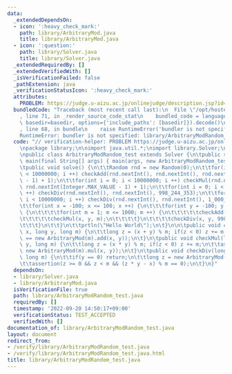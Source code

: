 ```yaml
---
data:
  _extendedDependsOn:
  - icon: ':heavy_check_mark:'
    path: library/ArbitraryMod.java
    title: library/ArbitraryMod.java
  - icon: ':question:'
    path: library/Solver.java
    title: library/Solver.java
  _extendedRequiredBy: []
  _extendedVerifiedWith: []
  _isVerificationFailed: false
  _pathExtension: java
  _verificationStatusIcon: ':heavy_check_mark:'
  attributes:
    PROBLEM: https://judge.u-aizu.ac.jp/onlinejudge/description.jsp?id=ITP1_1_A
  bundledCode: "Traceback (most recent call last):\n  File \"/opt/hostedtoolcache/Python/3.10.7/x64/lib/python3.10/site-packages/onlinejudge_verify/documentation/build.py\"\
    , line 71, in _render_source_code_stat\n    bundled_code = language.bundle(stat.path,\
    \ basedir=basedir, options={'include_paths': [basedir]}).decode()\n  File \"/opt/hostedtoolcache/Python/3.10.7/x64/lib/python3.10/site-packages/onlinejudge_verify/languages/user_defined.py\"\
    , line 68, in bundle\n    raise RuntimeError('bundler is not specified: {}'.format(str(path)))\n\
    RuntimeError: bundler is not specified: library/ArbitraryModRandom_test.java\n"
  code: "// verification-helper: PROBLEM https://judge.u-aizu.ac.jp/onlinejudge/description.jsp?id=ITP1_1_A\n\
    \npackage library;\n\nimport java.util.*;\nimport library.Solver;\nimport library.ArbitraryMod;\n\
    \npublic class ArbitraryModRandom_test extends Solver {\n\tpublic static void\
    \ main(final String[] args) { main(args, new ArbitraryModRandom_test()); }\n\n\
    \tpublic void solve() {\n\t\tRandom rnd = new Random(0);\n\t\tfor(int i = 0; i\
    \ < 10000000; i ++) checkAdd(rnd.nextInt(), rnd.nextInt(), rnd.nextInt(Integer.MAX_VALUE\
    \ - 1) + 1);\n\t\tfor(int i = 0; i < 10000000; i ++) checkMul(rnd.nextInt(), rnd.nextInt(),\
    \ rnd.nextInt(Integer.MAX_VALUE - 1) + 1);\n\t\tfor(int i = 0; i < 10000000; i\
    \ ++) checkDiv(rnd.nextInt(), rnd.nextInt(), 998_244_353);\n\t\tfor(int i = 0;\
    \ i < 10000000; i ++) checkDiv(rnd.nextInt(), rnd.nextInt(), 1_000_000_007);\n\
    \t\tfor(int x = -100; x <= 100; x ++) {\n\t\t\tfor(int y = -100; y <= 100; y ++)\
    \ {\n\t\t\t\tfor(int m = 1; m <= 1000; m ++) {\n\t\t\t\t\tcheckAdd(x, y, m);\n\
    \t\t\t\t\tcheckMul(x, y, m);\n\t\t\t\t}\n\t\t\t\tcheckDiv(x, y, 998_244_353);\n\
    \t\t\t}\n\t\t}\n\t\tprtln(\"Hello World\");\n\t}\n\n\tpublic void checkAdd(long\
    \ x, long y, long m) {\n\t\tlong z = (x + y) % m; if(z < 0) z += m;\n\t\tassertion(z\
    \ == new ArbitraryMod(m).add(x, y));\n\t}\n\tpublic void checkMul(long x, long\
    \ y, long m) {\n\t\tlong z = (x * y) % m; if(z < 0) z += m;\n\t\tassertion(z ==\
    \ new ArbitraryMod(m).mul(x, y));\n\t}\n\tpublic void checkDiv(long x, long y,\
    \ long m) {\n\t\tif(y == 0) return;\n\t\tlong z = new ArbitraryMod(m).div(x, y);\n\
    \t\tassertion(z >= 0 && z < m && (z * y - x) % m == 0);\n\t}\n}"
  dependsOn:
  - library/Solver.java
  - library/ArbitraryMod.java
  isVerificationFile: true
  path: library/ArbitraryModRandom_test.java
  requiredBy: []
  timestamp: '2022-09-20 14:50:17+09:00'
  verificationStatus: TEST_ACCEPTED
  verifiedWith: []
documentation_of: library/ArbitraryModRandom_test.java
layout: document
redirect_from:
- /verify/library/ArbitraryModRandom_test.java
- /verify/library/ArbitraryModRandom_test.java.html
title: library/ArbitraryModRandom_test.java
---
```

